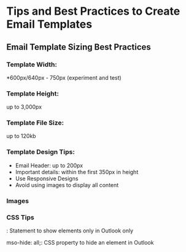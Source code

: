 # Tips and Best Practices to Create Email Templates

## Email Template Sizing Best Practices

### Template Width: 
*600px/640px - 750px (experiment and test)  
### Template Height:
up to 3,000px  
### Template File Size: 
up to 120kb  

### Template Design Tips:
   - Email Header: up to 200px  
   - Important details: within the first 350px in height  
   - Use Responsive Designs  
   - Avoid using images to display all content

### Images


### CSS Tips
<!--[if mso]><![endif]-->: Statement to show elements only in Outlook only
mso-hide: all;: CSS property to hide an element in Outlook